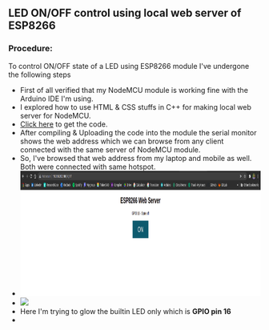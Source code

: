 ## LED ON/OFF control using local web server of ESP8266 
### Procedure: 
To control ON/OFF state of a LED using ESP8266 module I've undergone the following steps
- First of all verified that my NodeMCU module is working fine with the Arduino IDE I'm using. 
- I explored how to use HTML & CSS stuffs in C++ for making local web server for NodeMCU.
- [Click here](https://github.com/RanitPradhan/bi0s/blob/master/Arduino/Documents/NodeMCU/ESP8266/NodeMCU.ino) to get the code. 
- After compiling & Uploading the code into the module the serial monitor shows the web address which we can browse from any client connected with the same server of NodeMCU module.
- So, I've browsed that web address from my laptop and mobile as well. Both were connected with same hotspot. 
- <img src = "https://raw.githubusercontent.com/RanitPradhan/bi0s/master/Arduino/Documents/NodeMCU/ESP8266/files/web_server_laptop.png" height = 250>
- <img src = "https://raw.githubusercontent.com/RanitPradhan/bi0s/master/Arduino/Documents/NodeMCU/ESP8266/files/web_server_mobile.png" height = 250>
- Here I'm trying to glow the builtin LED only which is **GPIO pin 16**
- 
